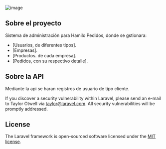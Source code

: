 ![image](https://github.com/AvoWilkis/HamiloPedidosBack/assets/167100178/e5bcf970-9d53-4103-ab4a-403f1c201131)




## Sobre el proyecto 

Sistema de administración para Hamilo Pedidos, donde se gstionara:

- [Usuarios, de diferentes tipos].
- [Empresas].
- [Productos. de cada empresa].
- [Pedidos, con su respectivo detalle].



## Sobre la API

Mediante la api se haran registros de usuario de tipo cliente.





If you discover a security vulnerability within Laravel, please send an e-mail to Taylor Otwell via [taylor@laravel.com](mailto:taylor@laravel.com). All security vulnerabilities will be promptly addressed.

## License

The Laravel framework is open-sourced software licensed under the [MIT license](https://opensource.org/licenses/MIT).
